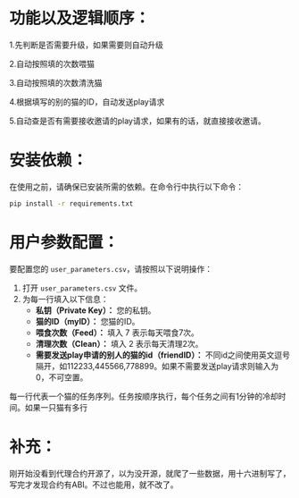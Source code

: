 # 功能以及逻辑顺序：

1.先判断是否需要升级，如果需要则自动升级

2.自动按照填的次数喂猫

3.自动按照填的次数清洗猫

4.根据填写的别的猫的ID，自动发送play请求

5.自动查是否有需要接收邀请的play请求，如果有的话，就直接接收邀请。


# 安装依赖：

在使用之前，请确保已安装所需的依赖。在命令行中执行以下命令：

```bash
pip install -r requirements.txt
```

# 用户参数配置：

要配置您的 `user_parameters.csv`，请按照以下说明操作：
1. 打开 `user_parameters.csv` 文件。
2. 为每一行填入以下信息：
   - **私钥（Private Key）：** 您的私钥。
   - **猫的ID（myID）：** 您猫的ID。
   - **喂食次数（Feed）：** 填入 7 表示每天喂食7次。
   - **清理次数（Clean）：** 填入 2 表示每天清理2次。
   - **需要发送play申请的别人的猫的id（friendID）：** 不同id之间使用英文逗号隔开，如112233,445566,778899。如果不需要发送play请求则输入为0，不可空置。

每一行代表一个猫的任务序列。任务按顺序执行，每个任务之间有1分钟的冷却时间。如果一只猫有多行

# 补充：

刚开始没看到代理合约开源了，以为没开源，就爬了一些数据，用十六进制写了，写完才发现合约有ABI。不过也能用，就不改了。
